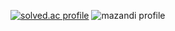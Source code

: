 [![solved.ac profile](http://mazassumnida.wtf/api/v2/generate_badge?boj=kckyoung2)](https://solved.ac/kckyoung2)
![mazandi profile](http://mazandi.herokuapp.com/api?handle=chleee&theme=warm)
<!--[![solved.ac 아레나 프로필](https://solvedac.junah.dev/v1/generate_badge?handle=kckyoung2)](https://solved.ac/profile/kckyoung2/arena)-->
<!--![(kckyoung2)](https://solvedac-cards-starcea.paring.moe/profile/kckyoung2?size=150)-->
